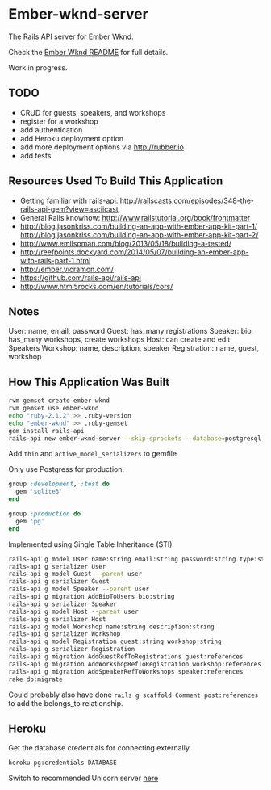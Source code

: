 # Ember-wknd-server

The Rails API server for [Ember Wknd](https://github.com/jeffcressman/ember-wknd).

Check the [Ember Wknd README](https://github.com/jeffcressman/ember-wknd) for full details.

Work in progress.

## TODO

* CRUD for guests, speakers, and workshops
* register for a workshop
* add authentication
* add Heroku deployment option
* add more deployment options via <http://rubber.io>
* add tests

## Resources Used To Build This Application

* Getting familiar with rails-api: <http://railscasts.com/episodes/348-the-rails-api-gem?view=asciicast>
* General Rails knowhow: <http://www.railstutorial.org/book/frontmatter>
* <http://blog.jasonkriss.com/building-an-app-with-ember-app-kit-part-1/>
 <http://blog.jasonkriss.com/building-an-app-with-ember-app-kit-part-2/>
* <http://www.emilsoman.com/blog/2013/05/18/building-a-tested/>
* <http://reefpoints.dockyard.com/2014/05/07/building-an-ember-app-with-rails-part-1.html>
* <http://ember.vicramon.com/>
* <https://github.com/rails-api/rails-api>
* <http://www.html5rocks.com/en/tutorials/cors/>

## Notes

User:           name, email, password
Guest:          has_many registrations
Speaker:        bio, has_many workshops, create workshops
Host:           can create and edit Speakers
Workshop:       name, description, speaker
Registration:   name, guest, workshop

## How This Application Was Built

```bash
rvm gemset create ember-wknd
rvm gemset use ember-wknd
echo "ruby-2.1.2" >> .ruby-version
echo "ember-wknd" >> .ruby-gemset
gem install rails-api
rails-api new ember-wknd-server --skip-sprockets --database=postgresql
```

Add `thin` and `active_model_serializers` to gemfile

Only use Postgress for production.

```ruby
group :development, :test do
  gem 'sqlite3'
end

group :production do
  gem 'pg'
end
```

Implemented using Single Table Inheritance (STI)

```bash
rails-api g model User name:string email:string password:string type:string
rails-api g serializer User
rails-api g model Guest --parent user
rails-api g serializer Guest
rails-api g model Speaker --parent user
rails-api g migration AddBioToUsers bio:string
rails-api g serializer Speaker
rails-api g model Host --parent user
rails-api g serializer Host
rails-api g model Workshop name:string description:string
rails-api g serializer Workshop
rails-api g model Registration guest:string workshop:string
rails-api g serializer Registration
rails-api g migration AddGuestRefToRegistrations guest:references
rails-api g migration AddWorkshopRefToRegistration workshop:references
rails-api g migration AddSpeakerRefToWorkshops speaker:references
rake db:migrate
```
Could probably also have done `rails g scaffold Comment post:references` to add the belongs_to relationship.

## Heroku

Get the database credentials for connecting externally

```bash
heroku pg:credentials DATABASE
```

Switch to recommended Unicorn server [here](https://devcenter.heroku.com/articles/getting-started-with-rails4#webserver)
